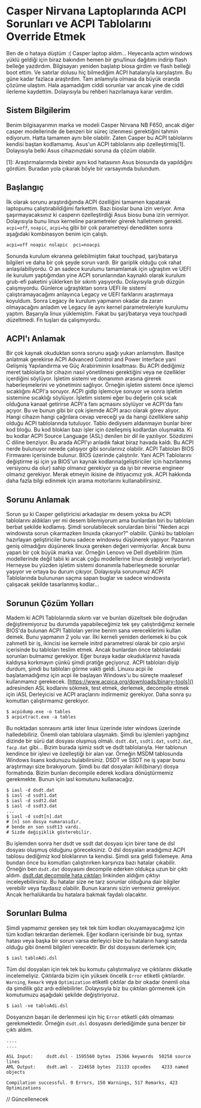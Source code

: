 # Casper Nirvana Laptoplarında ACPI Sorunları ve ACPI Tablolarını Override Etmek
Ben de o hataya düştüm :( Casper laptop aldım... Heyecanla açtım windows yüklü geldiği için biraz bakındım hemen bir gnu/linux dağıtımı indirip flash belleğe yazdırdım. Bilgisayarı yeniden başlatıp biosa girdim ve flash belleği boot ettim. Ve satırlar dolusu hiç bilmediğim ACPI hatalarıyla karşılaştım. Bu güne kadar fazlaca araştırdım. Tam anlamıyla olmasa da büyük oranda çözüme ulaştım. Hala aşamadığım ciddi sorunlar var ancak yine de ciddi ilerleme kaydettim. Dolayısıyla bu rehberi hazırlamaya karar verdim.

## Sistem Bilgilerim
Benim bilgisayarımın marka ve modeli Casper Nirvana NB F650, ancak diğer casper modellerinde de benzeri bir süreç izlenmesi gerektiğini tahmin ediyorum. Hatta tamamen aynı bile olabilir. Zaten Casper bu ACPI tablolarını kendisi baştan kodlamamış. Asus'un ACPI tablolarını alıp özelleştirmiş[1]. Dolayısıyla belki Asus cihazınızdaki soruna da çözüm olabilir.

[1]: Araştırmalarımda birebir aynı kod hatasının Asus biosunda da yapıldığını gördüm. Buradan yola çıkarak böyle bir varsayımda bulundum.

## Başlangıç
İlk olarak sorunu araştırdığımda ACPI özelliğini tamamen kapatarak laptopumu çalıştırabildiğimi farkettim. Bazı bioslar buna izin veriyor. Ama şaşırmayacaksınız ki casperın özelleştirdiği Asus biosu buna izin vermiyor. Dolayısıyla bunu linux kerneline parametreler girerek halletmem gerekti. ```acpi=off```, ```noapic```, ```acpi=hq``` gibi bir çok parametreyi denedikten sonra aşağıdaki kombinasyon benim için çalıştı.

```acpi=off noapic nolapic  pci=noacpi```
 
 Sonunda kurulum ekranına gelebilmiştim fakat touchpad, şarj/batarya bilgileri ve daha bir çok şeyde sorun vardı. Bir gariplik olduğu çok rahat anlaşılabiliyordu. O an sadece kurulumu tamamlamak için uğraştım ve UEFI ile kurulum yaptığımdan yine ACPI sorunlarından kaynaklı olarak kurulum grub-efi paketini yüklerken bir sıkıntı yaşıyordu. Dolayısıyla grub düzgün çalışmıyordu. Günlerce uğraştıktan sonra UEFI ile sistemi çalıştıramayacağımı anlayınca Legacy ve UEFI farklarını araştırmaya koyuldum. Sonra Legacy ile kurulum yapmanın okadar da zararı olmayacağını anladım ve Legacy ile aynı kernel parametreleriyle kurulumu yaptım. Başarıyla linux yüklemiştim. Fakat bu şarj/batarya veya touchpadi düzeltmedi. Fn tuşları da çalışmıyordu.

## ACPI'ı Anlamak
Bir çok kaynak okuduktan sonra sorunu aşağı yukarı anlamıştım. Basitçe anlatmak gerekirse ACPI Advanced Control and Power Interface yani Gelişmiş Yapılandırma ve Güç Arabiriminin kısaltması. Bu ACPI dediğimiz meret tablolarla bir cihazın nasıl yönetilmesi gerektiğini veya ne özellikler içerdiğini söylüyor. İşletim sistemi ve donanımın arasına girerek haberleşmelerini ve yönetimini sağlıyor. Örneğin işletim sistemi önce işlemci sıcaklığını ACPI'a soruyor. ACPI gidip işlemciye soruyor ve sonra işletim sistemine sıcaklığı söylüyor. İşletim sistemi eğer bu değerin çok sıcak olduğuna kanaat getirirse ACPI'a fanı açmasını söylüyor ve ACPI'da fanı açıyor. Bu ve bunun gibi bir çok işlemde ACPI aracı olarak görev alıyor. Hangi cihazın hangi çağrılara cevap vereceği ya da hangi özelliklere sahip olduğu ACPI tablolarında tutuluyor. Tablo dediysem aldanmayın bunlar birer kod bloğu. Bu kod blokları bazı işler için özelleşmiş kodlardan oluşmakta. Ki bu kodlar ACPI Source Language (ASL) denilen bir dil ile yazılıyor. Sözdizimi C diline benziyor. Bu arada ACPI'yı anladık fakat biraz havada kaldı. Bu ACPI nerde bulunuyor nerede çalışıyor gibi sorularınız olabilir. ACPI Tabloları BIOS Firmwareı içerisinde bulunur. BIOS üzerinde çalıştırılır. Yani ACPI Tablolarını değiştirme işi için ya BIOS'un kaynak kodlarına(geliştiriciler için hazırlanmış versiyonu da olur) sahip olmanız gerekiyor ya da iyi bir reverse engineer olmanız gerekiyor. Merak etmeyin ikisine de ihtiyacımız yok. ACPI hakkında daha fazla bilgi edinmek için arama motorlarını kullanabilirsiniz.

## Sorunu Anlamak
Sorun şu ki Casper geliştiricisi arkadaşlar mı desem yoksa bu ACPI tablolarını aldıkları yer mi desem bilemiyorum ama bunlardan biri bu tabloları berbat şekilde kodlamış. Şimdi sorulabilecek sorulardan birisi "Neden acpi windowsta sorun çıkarmazken linuxda çıkarıyor?" olabilir. Çünkü bu tabloları hazırlayan geliştiriciler bunu sadece windowsu düşünerek yapıyor. Pazarının geniş olmadığını düşünerek linuxa gereken değeri vermiyorlar. Ancak bunu yapan bir çok büyük marka var. Örneğin Lenovo ve Dell diyebilirim (tüm modellerinde değil tabii ki ancak çoğu modellerine linux desteği veriyorlar). Herneyse bu yüzden işletim sistemi donanımla haberleşmede sorunlar yaşıyor ve ortaya bu durum çıkıyor. Dolayısıyla sorunumuz ACPI Tablolarında bulununan saçma sapan buglar ve sadece windowsta çalışacak şekilde tasarlanmış kodlar...

## Sorunun Çözüm Yolları
Madem ki ACPI Tablolarında sıkıntı var ve bunları düzeltsek bile doğrudan değiştiremiyoruz bu durumda yapabileceğimiz tek şey çalıştırdığımız kernele BIOS'da bulunan ACPI Tabloları yerine benim sana vereceklerimi kullan demek. Bunu yapmanın 2 yolu var. İlki kerneli yeniden derlemek ki bu çok zahmetli bir iş, ikincisi ise kernele initrd parametresi olarak bir cpio arşivi içerisinde bu tabloları teslim etmek. Ancak bunlardan önce tablolardaki sorunları bulmamız gerekiyor. Eğer buraya kadar okuduklarınız havada kaldıysa korkmayın çünkü şimdi pratiğe geçiyoruz. ACPI tabloları diyip durdum, şimdi bu tabloları görme vakti geldi. Linuxu acpi ile başlatamadığımız için acpi ile başlayan Windows'u bu süreçte maalesef kullanmamız gerekecek. 
[https://www.acpica.org/downloads/binary-tools]() adresinden ASL kodlarını sökmek, test etmek, derlemek, decompile etmek için iASL Derleyicisi ve ACPI araçlarını indirmemiz gerekiyor. Daha sonra şu komutları çalıştırmamız gerekiyor.

```
$ acpidump.exe -o tables
$ acpixtract.exe -a tables
```
Bu noktadan sonrasını artık ister linux üzerinde ister windows üzerinde halledebiliriz. Önemli olan tablolara ulaşmaktı. Şimdi bu işlemleri yaptığınız dizinde bir sürü dat dosyası oluşmuş olmalı. ```dsdt.dat```, ```ssdt1.dat```, ```ssdt2.dat```, ```facp.dat``` gibi... Bizim burada işimiz ssdt ve dsdt tablolarıyla. Her tablonun kendince bir işlevi ve özelleştiği bir alan var. Örneğin MSDM tablosunda Windows lisans kodunuzu bulabilirsiniz. DSDT ve SSDT ne iş yapar bunu araştırmayı size bırakıyorum. Şimdi bu dat dosyaları ikili(binary) dosya formatında. Bizim bunları decompile ederek kodlara dönüştürmemiz gerekmekte. Bunun için iasl komutunu kullanacağız.
```
$ iasl -d dsdt.dat 
$ iasl -d ssdt1.dat 
$ iasl -d ssdt2.dat 
$ iasl -d ssdt3.dat 
...
$ iasl -d ssdt[n].dat 
# [n] son dosya numarasıdır. 
# bende en son ssdt13 vardı. 
# Sizde değişiklik gösterebilir.
```
Bu işlemden sonra her dsdt ve ssdt dat dosyası için birer tane de dsl dosyası oluşmuş olduğunu göreceksiniz. O dsl dosyaları aradığımız ACPI tablosu dediğimiz kod bloklarının ta kendisi. Şimdi sıra geldi fixlemeye. Ama bundan önce bu komutları çalıştırırken karşınıza bazı hatalar çıkabilir. Örneğin ben ```dsdt.dat``` dosyasını decompile ederken oldukça uzun bir çıktı aldım. [dsdt.dat decompile hata çıktıları](dsdt.dat-decompiling-error-output.txt) linkinden aldığım çıktıyı inceleyebilirsiniz. Bu hatalar size ne tarz sorunlar olduğuna dair bilgiler verebilir veya faydasız olabilir. Bunun kararını sizin vermeniz gerekiyor. Ancak herhalükarda bu hatalara bakmak faydalı olacaktır.

## Sorunları Bulma
Şimdi yapmamız gereken şey tek tek tüm kodları okuyamayacağımız için tüm kodları tekrardan derlemek. Eğer kodların içerisinde bir bug, syntax hatası veya başka bir sorun varsa derleyici bize bu hataların hangi satırda olduğu gibi önemli bilgileri verecektir. Bir dsl dosyasını derlemek için;
```
$ iasl tabloAdi.dsl
```
Tüm dsl dosyaları için tek tek bu komutu çalıştırmalıyız ve çıktılarını dikkatle incelemeliyiz. Çıktılarda bizim için yüksek öncelik ```Error``` etiketli çıktılardır. ```Warning```, ```Remark``` veya ```Optimization``` etiketli çıktılar da bir okadar önemli olsa da şimdilik göz ardı edilebilirler. Dolayısıyla biz bu çıktıları görmemek için komutumuzu aşağıdaki şekilde değiştiriyoruz.
```
$ iasl -ve tabloAdi.dsl 

```
 Dosyanızın başarı ile derlenmesi için hiç ```Error``` etiketli çıktı olmaması gerekmektedir. Örneğin ```dsdt.dsl``` dosyasını derlediğimde şuna benzer bir çıktı aldım.
```
....
....

ASL Input:     dsdt.dsl - 1595560 bytes  25366 keywords  50258 source lines
AML Output:    dsdt.aml -  224658 bytes  21133 opcodes    4233 named objects

Compilation successful. 0 Errors, 150 Warnings, 517 Remarks, 423 Optimizations
```

// Güncellenecek